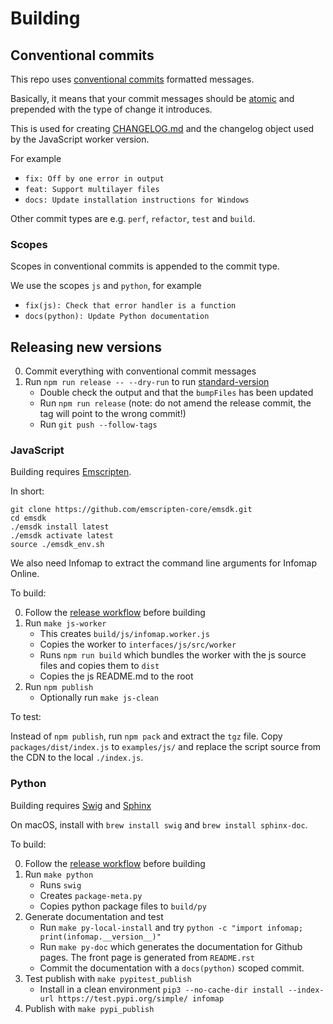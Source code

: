 # Building

## Conventional commits

This repo uses [conventional commits](https://www.conventionalcommits.org) formatted messages.

Basically, it means that your commit messages should be [atomic](https://en.wikipedia.org/wiki/Atomic_commit#Atomic_commit_convention)
and prepended with the type of change it introduces.

This is used for creating [CHANGELOG.md](CHANGELOG.md) and the changelog
object used by the JavaScript worker version.

For example

- `fix: Off by one error in output`
- `feat: Support multilayer files`
- `docs: Update installation instructions for Windows`

Other commit types are e.g. `perf`, `refactor`, `test` and `build`.

### Scopes

Scopes in conventional commits is appended to the commit type.

We use the scopes `js` and `python`, for example

- `fix(js): Check that error handler is a function`
- `docs(python): Update Python documentation`


## Releasing new versions

0. Commit everything with conventional commit messages
1. Run `npm run release -- --dry-run` to run [standard-version](https://github.com/conventional-changelog/standard-version)
    - Double check the output and that the `bumpFiles` has been updated
    - Run `npm run release` (note: do not amend the release commit, the tag will point to the wrong commit!)
    - Run `git push --follow-tags`


### JavaScript

Building requires [Emscripten](https://emscripten.org/docs/getting_started/downloads.html).

In short:

```
git clone https://github.com/emscripten-core/emsdk.git
cd emsdk
./emsdk install latest
./emsdk activate latest
source ./emsdk_env.sh
```

We also need Infomap to extract the command line arguments for Infomap Online.

To build:

0. Follow the [release workflow](#releasing-new-versions) before building
1. Run `make js-worker`
    - This creates `build/js/infomap.worker.js`
    - Copies the worker to `interfaces/js/src/worker`
    - Runs `npm run build` which bundles the worker with the js source files and copies them to `dist`
    - Copies the js README.md to the root
2. Run `npm publish`
    - Optionally run `make js-clean`

To test:

Instead of `npm publish`, run `npm pack` and extract the `tgz` file. Copy `packages/dist/index.js` to
`examples/js/` and replace the script source from the CDN to the local `./index.js`.


### Python

Building requires [Swig](http://swig.org) and [Sphinx](https://www.sphinx-doc.org)

On macOS, install with `brew install swig` and `brew install sphinx-doc`.

To build:

0. Follow the [release workflow](#releasing-new-versions) before building
1. Run `make python`
    - Runs `swig`
    - Creates `package-meta.py`
    - Copies python package files to `build/py`
2. Generate documentation and test
    - Run `make py-local-install` and try `python -c "import infomap; print(infomap.__version__)"`
    - Run `make py-doc` which generates the documentation for Github pages. The front page is generated from `README.rst`
    - Commit the documentation with a `docs(python)` scoped commit.
3. Test publish with `make pypitest_publish`
    - Install in a clean environment `pip3 --no-cache-dir install --index-url https://test.pypi.org/simple/ infomap`
4. Publish with `make pypi_publish`
